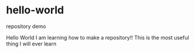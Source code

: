 # hello-world
repository demo

Hello World I am learning how to make a repository!!
This is the most useful thing I will ever learn
